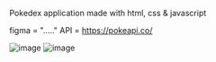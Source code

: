Pokedex application made with html, css & javascript 

figma = "....."
API = https://pokeapi.co/


![image](https://github.com/user-attachments/assets/df0f209c-d535-4729-9b1a-6ac02695e118)
![image](https://github.com/user-attachments/assets/f33619a3-1eeb-43c4-8795-64135c6cd1fc)
